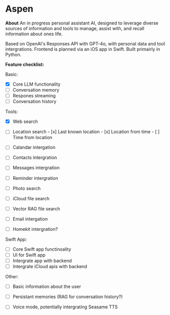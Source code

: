 # Aspen

**About**
An in progress personal assistant AI, designed to leverage diverse sources of information and tools to manage, assist with, and recall information about ones life. 

Based on OpenAI's Responses API with GPT-4o, with personal data and tool intergrations. 
Frontend is planned via an iOS app in Swift. Built primairly in Python.


**Feature checklist:**

Basic: 
- [x] Core LLM functionality
- [ ] Conversation memory
- [ ] Respones streaming
- [ ] Conversation history

Tools:
- [x] Web search
- [ ] Location search
      - [x] Last known location
      - [x] Location from time
      - [ ] Time from location
- [ ] Calandar intergation
- [ ] Contacts intergration
- [ ] Messages intergration
- [ ] Reminder intergration
- [ ] Photo search
- [ ] iCloud file search
- [ ] Vector RAG file search
- [ ] Email intergation
- [ ] Homekit intergration?


Swift App:
- [ ] Core Swift app functinoality
- [ ] UI for Swift app
- [ ] Intergrate app with backend
- [ ] Intergrate iCloud apis with backend

Other:
- [ ] Basic information about the user
- [ ] Persistant memories (RAG for conversation history?)
- [ ] Voice mode, potentially intergrating Seasame TTS

  
